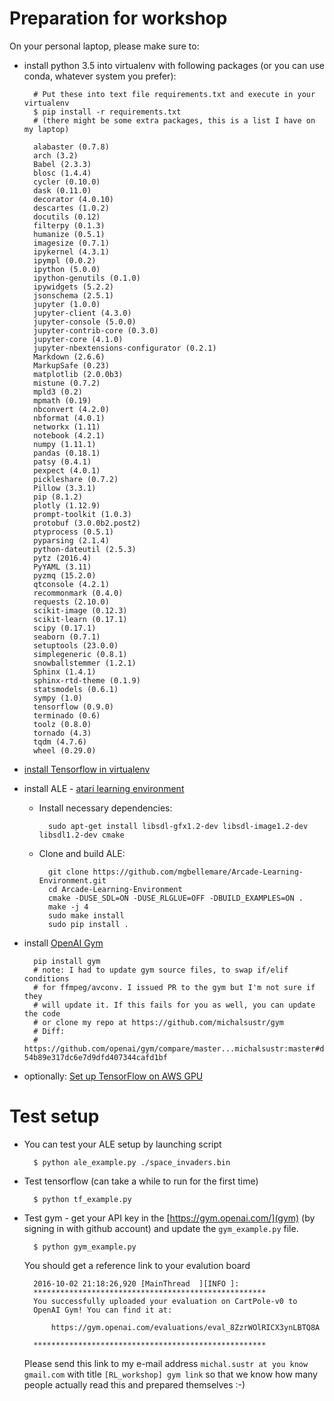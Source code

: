 # Preparation for workshop

On your personal laptop, please make sure to:

- install python 3.5 into virtualenv with following packages (or you can use conda, whatever system you prefer):

		# Put these into text file requirements.txt and execute in your virtualenv
		$ pip install -r requirements.txt
		# (there might be some extra packages, this is a list I have on my laptop)

		alabaster (0.7.8)
		arch (3.2)
		Babel (2.3.3)
		blosc (1.4.4)
		cycler (0.10.0)
		dask (0.11.0)
		decorator (4.0.10)
		descartes (1.0.2)
		docutils (0.12)
		filterpy (0.1.3)
		humanize (0.5.1)
		imagesize (0.7.1)
		ipykernel (4.3.1)
		ipympl (0.0.2)
		ipython (5.0.0)
		ipython-genutils (0.1.0)
		ipywidgets (5.2.2)
		jsonschema (2.5.1)
		jupyter (1.0.0)
		jupyter-client (4.3.0)
		jupyter-console (5.0.0)
		jupyter-contrib-core (0.3.0)
		jupyter-core (4.1.0)
		jupyter-nbextensions-configurator (0.2.1)
		Markdown (2.6.6)
		MarkupSafe (0.23)
		matplotlib (2.0.0b3)
		mistune (0.7.2)
		mpld3 (0.2)
		mpmath (0.19)
		nbconvert (4.2.0)
		nbformat (4.0.1)
		networkx (1.11)
		notebook (4.2.1)
		numpy (1.11.1)
		pandas (0.18.1)
		patsy (0.4.1)
		pexpect (4.0.1)
		pickleshare (0.7.2)
		Pillow (3.3.1)
		pip (8.1.2)
		plotly (1.12.9)
		prompt-toolkit (1.0.3)
		protobuf (3.0.0b2.post2)
		ptyprocess (0.5.1)
		pyparsing (2.1.4)
		python-dateutil (2.5.3)
		pytz (2016.4)
		PyYAML (3.11)
		pyzmq (15.2.0)
		qtconsole (4.2.1)
		recommonmark (0.4.0)
		requests (2.10.0)
		scikit-image (0.12.3)
		scikit-learn (0.17.1)
		scipy (0.17.1)
		seaborn (0.7.1)
		setuptools (23.0.0)
		simplegeneric (0.8.1)
		snowballstemmer (1.2.1)
		Sphinx (1.4.1)
		sphinx-rtd-theme (0.1.9)
		statsmodels (0.6.1)
		sympy (1.0)
		tensorflow (0.9.0)
		terminado (0.6)
		toolz (0.8.0)
		tornado (4.3)
		tqdm (4.7.6)
		wheel (0.29.0)

- [install Tensorflow in virtualenv](https://www.tensorflow.org/versions/r0.11/get_started/os_setup.html#virtualenv-installation)
- install ALE - [atari learning environment](http://www.arcadelearningenvironment.org/)
	- Install necessary dependencies:

			sudo apt-get install libsdl-gfx1.2-dev libsdl-image1.2-dev libsdl1.2-dev cmake

	- Clone and build ALE:

			git clone https://github.com/mgbellemare/Arcade-Learning-Environment.git
			cd Arcade-Learning-Environment
			cmake -DUSE_SDL=ON -DUSE_RLGLUE=OFF -DBUILD_EXAMPLES=ON .
			make -j 4
			sudo make install
			sudo pip install .

- install [OpenAI Gym](https://gym.openai.com/docs)

		pip install gym
		# note: I had to update gym source files, to swap if/elif conditions
		# for ffmpeg/avconv. I issued PR to the gym but I'm not sure if they
		# will update it. If this fails for you as well, you can update the code
		# or clone my repo at https://github.com/michalsustr/gym
		# Diff:
		# https://github.com/openai/gym/compare/master...michalsustr:master#diff-54b89e317dc6e7d9dfd407344cafd1bf

- optionally: [Set up TensorFlow on AWS GPU](https://github.com/gtoubassi/dqn-atari/wiki/Setting-up-TensorFlow-on-AWS-GPU)

# Test setup
- You can test your ALE setup by launching script

		$ python ale_example.py ./space_invaders.bin

- Test tensorflow (can take a while to run for the first time)

		$ python tf_example.py

- Test gym - get your API key in the [https://gym.openai.com/](gym) (by signing in with github account)
  and update the `gym_example.py` file.

		$ python gym_example.py

	You should get a reference link to your evalution board

		2016-10-02 21:18:26,920 [MainThread  ][INFO ]:
		****************************************************
		You successfully uploaded your evaluation on CartPole-v0 to
		OpenAI Gym! You can find it at:

			https://gym.openai.com/evaluations/eval_8ZzrWOlRICX3ynLBTQ8A

		****************************************************

	Please send this link to my e-mail address `michal.sustr at you know gmail.com` with title
	`[RL_workshop] gym link` so that we know how many people actually read this and prepared themselves :-)
